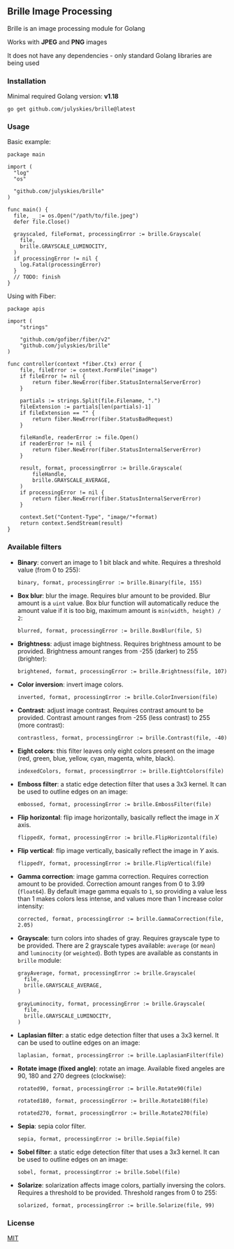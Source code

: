 ## Brille Image Processing

Brille is an image processing module for Golang

Works with **JPEG** and **PNG** images

It does not have any dependencies - only standard Golang libraries are being used

### Installation

Minimal required Golang version: **v1.18**

```shell script
go get github.com/julyskies/brille@latest
```

### Usage

Basic example:

```golang
package main

import (
  "log"
  "os"

  "github.com/julyskies/brille"
)

func main() {
  file, _ := os.Open("/path/to/file.jpeg")
  defer file.Close()

  grayscaled, fileFormat, processingError := brille.Grayscale(
    file,
    brille.GRAYSCALE_LUMINOCITY,
  )
  if processingError != nil {
    log.Fatal(processingError)
  }
  // TODO: finish
}
```

Using with Fiber:

```golang
package apis

import (
	"strings"

	"github.com/gofiber/fiber/v2"
	"github.com/julyskies/brille"
)

func controller(context *fiber.Ctx) error {
	file, fileError := context.FormFile("image")
	if fileError != nil {
		return fiber.NewError(fiber.StatusInternalServerError)
	}

	partials := strings.Split(file.Filename, ".")
	fileExtension := partials[len(partials)-1]
	if fileExtension == "" {
		return fiber.NewError(fiber.StatusBadRequest)
	}

	fileHandle, readerError := file.Open()
	if readerError != nil {
		return fiber.NewError(fiber.StatusInternalServerError)
	}

	result, format, processingError := brille.Grayscale(
		fileHandle,
		brille.GRAYSCALE_AVERAGE,
	)
	if processingError != nil {
		return fiber.NewError(fiber.StatusInternalServerError)
	}

	context.Set("Content-Type", "image/"+format)
	return context.SendStream(result)
}
```

### Available filters

- **Binary**: convert an image to 1 bit black and white. Requires a threshold value (from 0 to 255):

  ```golang
  binary, format, processingError := brille.Binary(file, 155)
  ```

- **Box blur**: blur the image. Requires blur amount to be provided. Blur amount is a `uint` value. Box blur function will automatically reduce the amount value if it is too big, maximum amount is `min(width, height) / 2`:

  ```golang
  blurred, format, processingError := brille.BoxBlur(file, 5)
  ```

- **Brightness**: adjust image bightness. Requires brightness amount to be provided. Brightness amount ranges from -255 (darker) to 255 (brighter):

  ```golang
  brightened, format, processingError := brille.Brightness(file, 107)
  ```

- **Color inversion**: invert image colors.

  ```golang
  inverted, format, processingError := brille.ColorInversion(file)
  ```

- **Contrast**: adjust image contrast. Requires contrast amount to be provided. Contrast amount ranges from -255 (less contrast) to 255 (more contrast):

  ```golang
  contrastless, format, processingError := brille.Contrast(file, -40)
  ```

- **Eight colors**: this filter leaves only eight colors present on the image (red, green, blue, yellow, cyan, magenta, white, black). 

  ```golang
  indexedColors, format, processingError := brille.EightColors(file)
  ```

- **Emboss filter**: a static edge detection filter that uses a 3x3 kernel. It can be used to outline edges on an image:

  ```golang
  embossed, format, processingError := brille.EmbossFilter(file)
  ```

- **Flip horizontal**: flip image horizontally, basically reflect the image in *X* axis.

  ```golang
  flippedX, format, processingError := brille.FlipHorizontal(file)
  ```

- **Flip vertical**: flip image vertically, basically reflect the image in *Y* axis.

  ```golang
  flippedY, format, processingError := brille.FlipVertical(file)
  ```

- **Gamma correction**: image gamma correction. Requires correction amount to be provided. Correction amount ranges from 0 to 3.99 (`float64`). By default image gamma equals to `1`, so providing a value less than 1 makes colors less intense, and values more than 1 increase color intensity:

  ```golang
  corrected, format, processingError := brille.GammaCorrection(file, 2.05)
  ```

- **Grayscale**: turn colors into shades of gray. Requires grayscale type to be provided. There are 2 grayscale types available: `average` (or `mean`) and `luminocity` (or `weighted`). Both types are available as constants in `brille` module:

  ```golang
  grayAverage, format, processingError := brille.Grayscale(
    file,
    brille.GRAYSCALE_AVERAGE,
  )

  grayLuminocity, format, processingError := brille.Grayscale(
    file,
    brille.GRAYSCALE_LUMINOCITY,
  )
  ```

- **Laplasian filter**: a static edge detection filter that uses a 3x3 kernel. It can be used to outline edges on an image:

  ```golang
  laplasian, format, processingError := brille.LaplasianFilter(file)
  ```

- **Rotate image (fixed angle)**: rotate an image. Available fixed angeles are 90, 180 and 270 degrees (clockwise):

  ```golang
  rotated90, format, processingError := brille.Rotate90(file)

  rotated180, format, processingError := brille.Rotate180(file)
  
  rotated270, format, processingError := brille.Rotate270(file)
  ```

- **Sepia**: sepia color filter.

  ```golang
  sepia, format, processingError := brille.Sepia(file)
  ```

- **Sobel filter**: a static edge detection filter that uses a 3x3 kernel. It can be used to outline edges on an image:

  ```golang
  sobel, format, processingError := brille.Sobel(file)
  ```

- **Solarize**: solarization affects image colors, partially inversing the colors. Requires a threshold to be provided. Threshold ranges from 0 to 255:

  ```golang
  solarized, format, processingError := brille.Solarize(file, 99)
  ```

### License

[MIT](./LICENSE.md)
